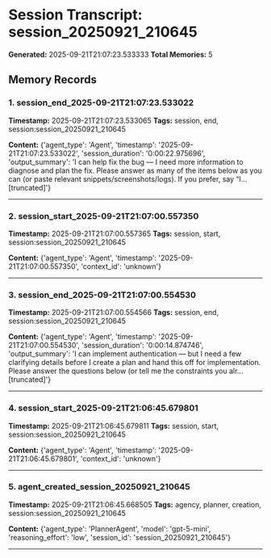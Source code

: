 # Session Transcript: session_20250921_210645

**Generated:** 2025-09-21T21:07:23.533333
**Total Memories:** 5

## Memory Records

### 1. session_end_2025-09-21T21:07:23.533022

**Timestamp:** 2025-09-21T21:07:23.533065
**Tags:** session, end, session:session_20250921_210645

**Content:** {'agent_type': 'Agent', 'timestamp': '2025-09-21T21:07:23.533022', 'session_duration': '0:00:22.975696', 'output_summary': 'I can help fix the bug — I need more information to diagnose and plan the fix. Please answer as many of the items below as you can (or paste relevant snippets/screenshots/logs). If you prefer, say “I...[truncated]'}

---

### 2. session_start_2025-09-21T21:07:00.557350

**Timestamp:** 2025-09-21T21:07:00.557365
**Tags:** session, start, session:session_20250921_210645

**Content:** {'agent_type': 'Agent', 'timestamp': '2025-09-21T21:07:00.557350', 'context_id': 'unknown'}

---

### 3. session_end_2025-09-21T21:07:00.554530

**Timestamp:** 2025-09-21T21:07:00.554566
**Tags:** session, end, session:session_20250921_210645

**Content:** {'agent_type': 'Agent', 'timestamp': '2025-09-21T21:07:00.554530', 'session_duration': '0:00:14.874746', 'output_summary': 'I can implement authentication — but I need a few clarifying details before I create a plan and hand this off for implementation. Please answer the questions below (or tell me the constraints you alr...[truncated]'}

---

### 4. session_start_2025-09-21T21:06:45.679801

**Timestamp:** 2025-09-21T21:06:45.679811
**Tags:** session, start, session:session_20250921_210645

**Content:** {'agent_type': 'Agent', 'timestamp': '2025-09-21T21:06:45.679801', 'context_id': 'unknown'}

---

### 5. agent_created_session_20250921_210645

**Timestamp:** 2025-09-21T21:06:45.668505
**Tags:** agency, planner, creation, session:session_20250921_210645

**Content:** {'agent_type': 'PlannerAgent', 'model': 'gpt-5-mini', 'reasoning_effort': 'low', 'session_id': 'session_20250921_210645'}

---

